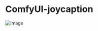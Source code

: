# ComfyUI-joycaption

![image](https://github.com/user-attachments/assets/ed7b5225-193a-49bc-bc07-1671e27f2dc3)
